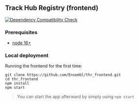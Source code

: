 ## Track Hub Registry (frontend)

[![Dependency Compatibility Check](https://github.com/Ensembl/thr_frontend/actions/workflows/dep_check.yml/badge.svg)](https://github.com/Ensembl/thr_frontend/actions/workflows/dep_check.yml)

### Prerequisites

* [node 16+](https://nodejs.org/en/download/)

### Local deployment

Running the frontend for the first time:

```
git clone https://github.com/Ensembl/thr_frontend.git
cd thr_frontend
npm install
npm start
```

> You can start the app afterward by simply using `npm start`